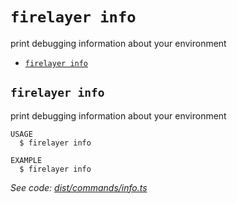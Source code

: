 `firelayer info`
================

print debugging information about your environment

* [`firelayer info`](#firelayer-info)

## `firelayer info`

print debugging information about your environment

```
USAGE
  $ firelayer info

EXAMPLE
  $ firelayer info
```

_See code: [dist/commands/info.ts](https://github.com/firelayer/firelayer/blob/v1.0.0-alpha.22/dist/commands/info.ts)_
